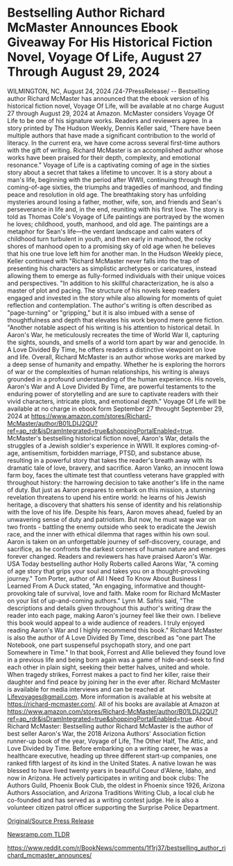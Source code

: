 # Bestselling Author Richard McMaster Announces Ebook Giveaway For His Historical Fiction Novel, Voyage Of Life, August 27 Through August 29, 2024

WILMINGTON, NC, August 24, 2024 /24-7PressRelease/ -- Bestselling author Richard McMaster has announced that the ebook version of his historical fiction novel, Voyage Of Life, will be available at no charge August 27 through August 29, 2024 at Amazon.  McMaster considers Voyage Of Life to be one of his signature works. Readers and reviewers agree.  In a story printed by The Hudson Weekly, Dennis Keller said, "There have been multiple authors that have made a significant contribution to the world of literacy. In the current era, we have come across several first-time authors with the gift of writing. Richard McMaster is an accomplished author whose works have been praised for their depth, complexity, and emotional resonance."  Voyage of Life is a captivating coming of age in the sixties story about a secret that takes a lifetime to uncover. It is a story about a man's life, beginning with the period after WWII, continuing through the coming-of-age sixties, the triumphs and tragedies of manhood, and finding peace and resolution in old age. The breathtaking story has unfolding mysteries around losing a father, mother, wife, son, and friends and Sean's perseverance in life and, in the end, reuniting with his first love.  The story is told as Thomas Cole's Voyage of Life paintings are portrayed by the women he loves; childhood, youth, manhood, and old age. The paintings are a metaphor for Sean's life—the verdant landscape and calm waters of childhood turn turbulent in youth, and then early in manhood, the rocky shores of manhood open to a promising sky of old age when he believes that his one true love left him for another man.  In the Hudson Weekly piece, Keller continued with "Richard McMaster never falls into the trap of presenting his characters as simplistic archetypes or caricatures, instead allowing them to emerge as fully-formed individuals with their unique voices and perspectives.  "In addition to his skillful characterization, he is also a master of plot and pacing. The structure of his novels keep readers engaged and invested in the story while also allowing for moments of quiet reflection and contemplation. The author's writing is often described as "page-turning" or "gripping," but it is also imbued with a sense of thoughtfulness and depth that elevates his work beyond mere genre fiction.  "Another notable aspect of his writing is his attention to historical detail. In Aaron's War, he meticulously recreates the time of World War II, capturing the sights, sounds, and smells of a world torn apart by war and genocide. In A Love Divided By Time, he offers readers a distinctive viewpoint on love and life. Overall, Richard McMaster is an author whose works are marked by a deep sense of humanity and empathy. Whether he is exploring the horrors of war or the complexities of human relationships, his writing is always grounded in a profound understanding of the human experience. His novels, Aaron's War and A Love Divided By Time, are powerful testaments to the enduring power of storytelling and are sure to captivate readers with their vivid characters, intricate plots, and emotional depth."  Voyage Of Life will be available at no charge in ebook form September 27 throught September 29, 2024 at https://www.amazon.com/stores/Richard-McMaster/author/B01LDIJ2QU?ref=ap_rdr&isDramIntegrated=true&shoppingPortalEnabled=true.  McMaster's bestselling historical fiction novel, Aaron's War, details the struggles of a Jewish soldier's experience in WWII. It explores coming-of-age, antisemitism, forbidden marriage, PTSD, and substance abuse, resulting in a powerful story that takes the reader's breath away with its dramatic tale of love, bravery, and sacrifice.  Aaron Vanko, an innocent Iowa farm boy, faces the ultimate test that countless veterans have grappled with throughout history: the harrowing decision to take another's life in the name of duty.  But just as Aaron prepares to embark on this mission, a stunning revelation threatens to upend his entire world: he learns of his Jewish heritage, a discovery that shatters his sense of identity and his relationship with the love of his life.  Despite his fears, Aaron moves ahead, fueled by an unwavering sense of duty and patriotism. But now, he must wage war on two fronts - battling the enemy outside who seek to eradicate the Jewish race, and the inner with ethical dilemma that rages within his own soul.  Aaron is taken on an unforgettable journey of self-discovery, courage, and sacrifice, as he confronts the darkest corners of human nature and emerges forever changed.  Readers and reviewers has have praised Aaron's War. USA Today bestselling author Holly Roberts called Aarons War, "A coming of age story that grips your soul and takes you on a thought-provoking journey." Tom Porter, author of All I Need To Know About Business I Learned From A Duck stated, "An engaging, informative and thought-provoking tale of survival, love and faith. Make room for Richard McMaster on your list of up-and-coming authors." Lynn M. Safris said, "The descriptions and details given throughout this author's writing draw the reader into each page, making Aaron's journey feel like their own. I believe this book would appeal to a wide audience of readers. I truly enjoyed reading Aaron's War and I highly recommend this book."  Richard McMaster is also the author of A Love Divided By Time, described as "one part The Notebook, one part suspenseful psychopath story, and one part Somewhere in Time." In that book, Forrest and Allie believed they found love in a previous life and being born again was a game of hide-and-seek to find each other in plain sight, seeking their better halves, united and whole. When tragedy strikes, Forrest makes a pact to find her killer, raise their daughter and find peace by joining her in the ever after.  Richard McMaster is available for media interviews and can be reached at Lifevoyages@gmail.com. More information is available at his website at https://richard-mcmaster.com/. All of his books are available at Amazon at https://www.amazon.com/stores/Richard-McMaster/author/B01LDIJ2QU?ref=ap_rdr&isDramIntegrated=true&shoppingPortalEnabled=true.  About Richard McMaster:  Bestselling author Richard McMaster is the author of best seller Aaron's War, the 2018 Arizona Authors' Association fiction runner-up book of the year, Voyage of Life, The Other Half, The Attic, and Love Divided by Time.  Before embarking on a writing career, he was a healthcare executive, heading up three different start-up companies, one ranked fifth largest of its kind in the United States. A native Iowan he was blessed to have lived twenty years in beautiful Coeur d'Alene, Idaho, and now in Arizona. He actively participates in writing and book clubs: The Authors Guild, Phoenix Book Club, the oldest in Phoenix since 1926, Arizona Authors Association, and Arizona Traditions Writing Club, a local club he co-founded and has served as a writing contest judge. He is also a volunteer citizen patrol officer supporting the Surprise Police Department. 

[Original/Source Press Release](https://www.24-7pressrelease.com/press-release/513715/bestselling-author-richard-mcmaster-announces-ebook-giveaway-for-his-historical-fiction-novel-voyage-of-life-august-27-through-august-29-2024)
                    

[Newsramp.com TLDR](None) 

https://www.reddit.com/r/BookNews/comments/1f1rj37/bestselling_author_richard_mcmaster_announces/
